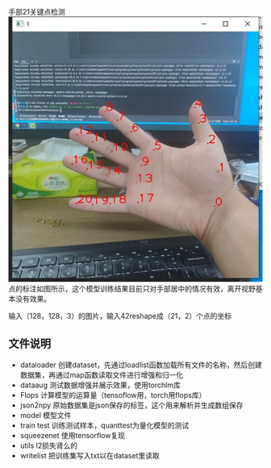 手部21关键点检测
![](point.jpg)
点的标注如图所示，这个模型训练结果目前只对手部居中的情况有效，离开视野基本没有效果。

输入（128，128，3）的图片，输入42reshape成（21，2）个点的坐标


文件说明
-
- dataloader 创建dataset，先通过loadlist函数加载所有文件的名称，然后创建数据集，再通过map函数读取文件进行增强和归一化
- dataaug 测试数据增强并展示效果，使用torchlm库
- Flops 计算模型的运算量（tensoflow用，torch用flops库）
- json2npy 原始数据集是json保存的标签，这个用来解析并生成数组保存
- model 模型文件
- train test 训练测试样本，quanttest为量化模型的测试
- squeezenet 使用tensorflow复现
- utils l2损失肾么的
- writelist 把训练集写入txt以在dataset里读取

